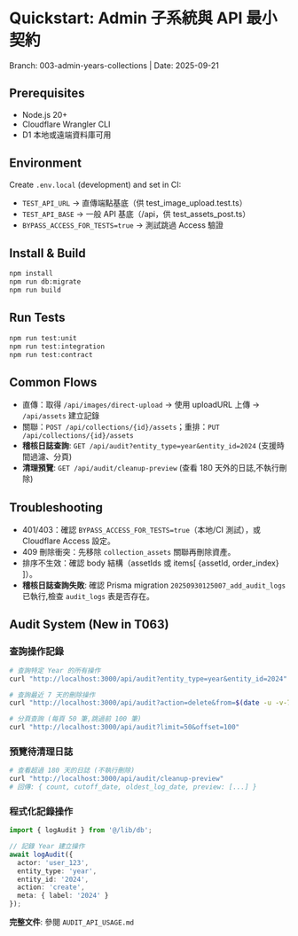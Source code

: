 # Quickstart: Admin 子系統與 API 最小契約

Branch: 003-admin-years-collections | Date: 2025-09-21

## Prerequisites
- Node.js 20+
- Cloudflare Wrangler CLI
- D1 本地或遠端資料庫可用

## Environment
Create `.env.local` (development) and set in CI:
- `TEST_API_URL` → 直傳端點基底（供 test_image_upload.test.ts）
- `TEST_API_BASE` → 一般 API 基底（/api，供 test_assets_post.ts）
- `BYPASS_ACCESS_FOR_TESTS=true` → 測試跳過 Access 驗證

## Install & Build
```bash
npm install
npm run db:migrate
npm run build
```

## Run Tests
```bash
npm run test:unit
npm run test:integration
npm run test:contract
```

## Common Flows
- 直傳：取得 `/api/images/direct-upload` → 使用 uploadURL 上傳 → `/api/assets` 建立記錄
- 關聯：`POST /api/collections/{id}/assets`；重排：`PUT /api/collections/{id}/assets`
- **稽核日誌查詢**: `GET /api/audit?entity_type=year&entity_id=2024` (支援時間過濾、分頁)
- **清理預覽**: `GET /api/audit/cleanup-preview` (查看 180 天外的日誌,不執行刪除)

## Troubleshooting
- 401/403：確認 `BYPASS_ACCESS_FOR_TESTS=true`（本地/CI 測試），或 Cloudflare Access 設定。
- 409 刪除衝突：先移除 `collection_assets` 關聯再刪除資產。
- 排序不生效：確認 body 結構（assetIds 或 items[ {assetId, order_index} ]）。
- **稽核日誌查詢失敗**: 確認 Prisma migration `20250930125007_add_audit_logs` 已執行,檢查 `audit_logs` 表是否存在。

## Audit System (New in T063)

### 查詢操作記錄
```bash
# 查詢特定 Year 的所有操作
curl "http://localhost:3000/api/audit?entity_type=year&entity_id=2024"

# 查詢最近 7 天的刪除操作
curl "http://localhost:3000/api/audit?action=delete&from=$(date -u -v-7d +%Y-%m-%dT%H:%M:%SZ)"

# 分頁查詢 (每頁 50 筆,跳過前 100 筆)
curl "http://localhost:3000/api/audit?limit=50&offset=100"
```

### 預覽待清理日誌
```bash
# 查看超過 180 天的日誌 (不執行刪除)
curl "http://localhost:3000/api/audit/cleanup-preview"
# 回傳: { count, cutoff_date, oldest_log_date, preview: [...] }
```

### 程式化記錄操作
```typescript
import { logAudit } from '@/lib/db';

// 記錄 Year 建立操作
await logAudit({
  actor: 'user_123',
  entity_type: 'year',
  entity_id: '2024',
  action: 'create',
  meta: { label: '2024' }
});
```

**完整文件**: 參閱 `AUDIT_API_USAGE.md`
